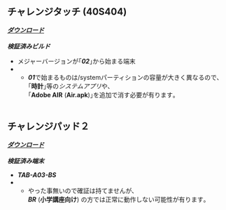 ## チャレンジタッチ (40S404)
[***ダウンロード***](https://1drv.ms/u/s!AqyY0zym1OPJhU8yfLsXMWPC64xm "CTouch.zip - OneDrive")
<br><br>
***検証済みビルド***
- メジャーバージョンが｢***02***｣から始まる端末
- - ***01***で始まるものは/systemパーティションの容量が大きく異なるので､<br>｢**時計**｣等の*システムアプリ*や､<br>｢**Adobe AIR** (**Air.apk**)｣を追加で消す必要が有ります｡
<br><br>
## チャレンジパッド２
[***ダウンロード***](https://1drv.ms/u/s!AqyY0zym1OPJhVAy2ZsaGitGehi4 "CPad2.zip - OneDrive")
<br><br>
***検証済み端末***
- ***TAB-A03-BS***
- - やった事無いので確証は持てませんが､<br>***BR*** (**小学講座向け**) の方では正常に動作しない可能性が有ります｡
